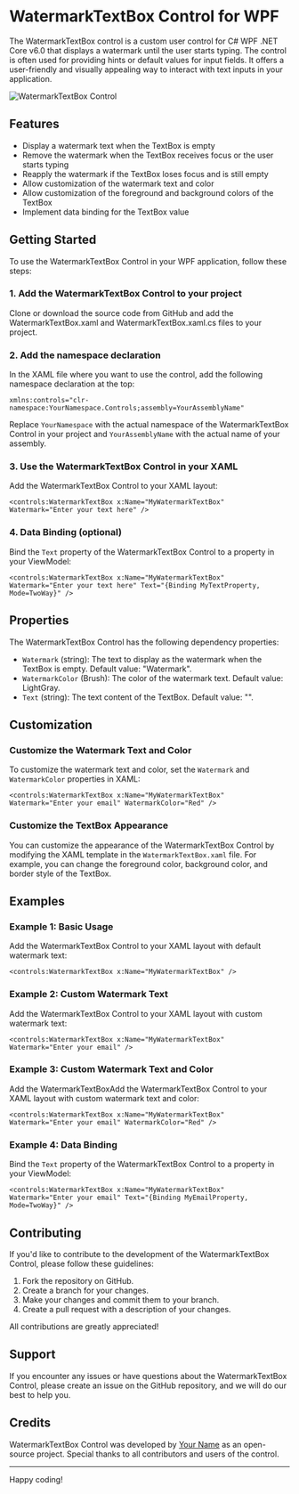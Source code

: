 # WatermarkTextBox Control for WPF

The WatermarkTextBox control is a custom user control for C# WPF .NET Core v6.0 that displays a watermark until the user starts typing. The control is often used for providing hints or default values for input fields. It offers a user-friendly and visually appealing way to interact with text inputs in your application.

![WatermarkTextBox Control](WatermarkTextBoxScreenshot.png)

## Features

- Display a watermark text when the TextBox is empty
- Remove the watermark when the TextBox receives focus or the user starts typing
- Reapply the watermark if the TextBox loses focus and is still empty
- Allow customization of the watermark text and color
- Allow customization of the foreground and background colors of the TextBox
- Implement data binding for the TextBox value

## Getting Started

To use the WatermarkTextBox Control in your WPF application, follow these steps:

### 1. Add the WatermarkTextBox Control to your project

Clone or download the source code from GitHub and add the WatermarkTextBox.xaml and WatermarkTextBox.xaml.cs files to your project.

### 2. Add the namespace declaration

In the XAML file where you want to use the control, add the following namespace declaration at the top:

```xaml
xmlns:controls="clr-namespace:YourNamespace.Controls;assembly=YourAssemblyName"
```

Replace `YourNamespace` with the actual namespace of the WatermarkTextBox Control in your project and `YourAssemblyName` with the actual name of your assembly.

### 3. Use the WatermarkTextBox Control in your XAML

Add the WatermarkTextBox Control to your XAML layout:

```xaml
<controls:WatermarkTextBox x:Name="MyWatermarkTextBox" Watermark="Enter your text here" />
```

### 4. Data Binding (optional)

Bind the `Text` property of the WatermarkTextBox Control to a property in your ViewModel:

```xaml
<controls:WatermarkTextBox x:Name="MyWatermarkTextBox" Watermark="Enter your text here" Text="{Binding MyTextProperty, Mode=TwoWay}" />
```

## Properties

The WatermarkTextBox Control has the following dependency properties:

- `Watermark` (string): The text to display as the watermark when the TextBox is empty. Default value: "Watermark".
- `WatermarkColor` (Brush): The color of the watermark text. Default value: LightGray.
- `Text` (string): The text content of the TextBox. Default value: "".

## Customization

### Customize the Watermark Text and Color

To customize the watermark text and color, set the `Watermark` and `WatermarkColor` properties in XAML:

```xaml
<controls:WatermarkTextBox x:Name="MyWatermarkTextBox" Watermark="Enter your email" WatermarkColor="Red" />
```

### Customize the TextBox Appearance

You can customize the appearance of the WatermarkTextBox Control by modifying the XAML template in the `WatermarkTextBox.xaml` file. For example, you can change the foreground color, background color, and border style of the TextBox.

## Examples

### Example 1: Basic Usage

Add the WatermarkTextBox Control to your XAML layout with default watermark text:

```xaml
<controls:WatermarkTextBox x:Name="MyWatermarkTextBox" />
```

### Example 2: Custom Watermark Text

Add the WatermarkTextBox Control to your XAML layout with custom watermark text:

```xaml
<controls:WatermarkTextBox x:Name="MyWatermarkTextBox" Watermark="Enter your email" />
```

### Example 3: Custom Watermark Text and Color

Add the WatermarkTextBoxAdd the WatermarkTextBox Control to your XAML layout with custom watermark text and color:

```xaml
<controls:WatermarkTextBox x:Name="MyWatermarkTextBox" Watermark="Enter your email" WatermarkColor="Red" />
```

### Example 4: Data Binding

Bind the `Text` property of the WatermarkTextBox Control to a property in your ViewModel:

```xaml
<controls:WatermarkTextBox x:Name="MyWatermarkTextBox" Watermark="Enter your email" Text="{Binding MyEmailProperty, Mode=TwoWay}" />
```

## Contributing

If you'd like to contribute to the development of the WatermarkTextBox Control, please follow these guidelines:

1. Fork the repository on GitHub.
2. Create a branch for your changes.
3. Make your changes and commit them to your branch.
4. Create a pull request with a description of your changes.

All contributions are greatly appreciated!

## Support

If you encounter any issues or have questions about the WatermarkTextBox Control, please create an issue on the GitHub repository, and we will do our best to help you.

## Credits

WatermarkTextBox Control was developed by [Your Name](mailto:youremail@example.com) as an open-source project. Special thanks to all contributors and users of the control.

---

Happy coding!
